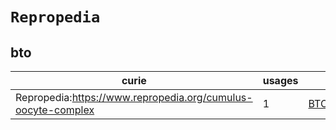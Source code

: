 # `Repropedia`

## bto

| curie                                                        |   usages | nodes                                             |
|--------------------------------------------------------------|----------|---------------------------------------------------|
| Repropedia:https://www.repropedia.org/cumulus-oocyte-complex |        1 | [BTO:0006191](https://bioregistry.io/BTO:0006191) |


